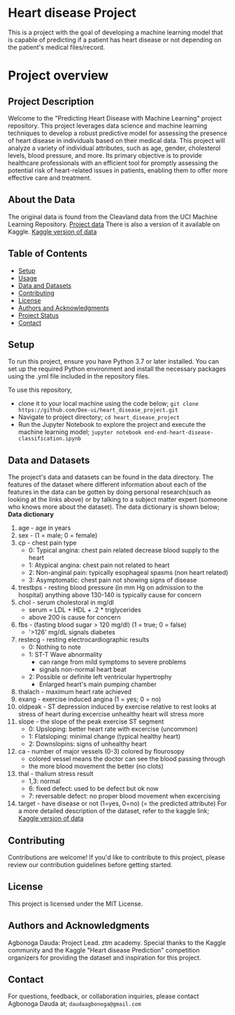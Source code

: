 # Heart disease Project
This is a project with the goal of developing a machine learning model that is capable of predicting if a patient has heart disease or not depending on the patient's medical files/record. 

# Project overview

## Project Description
Welcome to the "Predicting Heart Disease with Machine Learning" project repository. This project leverages data science and machine learning techniques to develop a robust predictive model for assessing the presence of heart disease in individuals based on their medical data. This project will analyze a variety of individual attributes, such as age, gender, cholesterol levels, blood pressure, and more. Its primary objective is to provide healthcare professionals with an efficient tool for promptly assessing the potential risk of heart-related issues in patients, enabling them to offer more effective care and treatment.

## About the Data
The original data is found from the Cleavland data from the UCI Machine Learning Repository. [Project data](https://archive.ics.uci.edu/ml/datasets/Heart+Disease)
There is also a version of it available on Kaggle. [Kaggle version of data](https://www.kaggle.com/datasets/ketangangal/heart-disease-dataset-uci)

## Table of Contents
- [Setup](#setup)
- [Usage](#usage)
- [Data and Datasets](#data-and-datasets)
- [Contributing](#contributing)
- [License](#license)
- [Authors and Acknowledgments](#authors-and-acknowledgments)
- [Project Status](#project-status)
- [Contact](#contact)

## Setup
To run this project, ensure you have Python 3.7 or later installed. You can set up the required Python environment and install the necessary packages using the .yml file included in the repository files.

To use this repository,
- clone it to your local machine using the code below;
  ```git clone https://github.com/Dee-ui/heart_disease_project.git```
- Navigate to project directory;
    ```cd heart_disease_project```
- Run the Jupyter Notebook to explore the project and execute the machine learning model;
    ```jupyter notebook end-end-heart-disease-classification.ipynb```

## Data and Datasets
The project's data and datasets can be found in the data directory. The features of the dataset where different information about each of the features in the data can be gotten by doing personal research(such as looking at the links above) or by talking to a subject matter expert (someone who knows more about the dataset). The data dictionary is shown below;
**Data dictionary**

1. age - age in years
2. sex - (1 = male; 0 = female)
3. cp - chest pain type
    * 0: Typical angina: chest pain related decrease blood supply to the heart
    * 1: Atypical angina: chest pain not related to heart
    * 2: Non-anginal pain: typically esophageal spasms (non heart related)
    * 3: Asymptomatic: chest pain not showing signs of disease
4. trestbps - resting blood pressure (in mm Hg on admission to the hospital) anything above 130-140 is typically cause for concern
5. chol - serum cholestoral in mg/dl
    * serum = LDL + HDL + .2 * triglycerides
    * above 200 is cause for concern
6. fbs - (fasting blood sugar > 120 mg/dl) (1 = true; 0 = false)
    * '>126' mg/dL signals diabetes
7. restecg - resting electrocardiographic results
    * 0: Nothing to note
    * 1: ST-T Wave abnormality
        * can range from mild symptoms to severe problems
        * signals non-normal heart beat
    * 2: Possible or definite left ventricular hypertrophy
        * Enlarged heart's main pumping chamber
8. thalach - maximum heart rate achieved
9. exang - exercise induced angina (1 = yes; 0 = no)
10. oldpeak - ST depression induced by exercise relative to rest looks at stress of heart during excercise unhealthy heart will stress more
11. slope - the slope of the peak exercise ST segment
    * 0: Upsloping: better heart rate with excercise (uncommon)
    * 1: Flatsloping: minimal change (typical healthy heart)
    * 2: Downslopins: signs of unhealthy heart
12. ca - number of major vessels (0-3) colored by flourosopy
    * colored vessel means the doctor can see the blood passing through
    * the more blood movement the better (no clots)
13. thal - thalium stress result
    * 1,3: normal
    * 6: fixed defect: used to be defect but ok now
    * 7: reversable defect: no proper blood movement when excercising
14. target - have disease or not (1=yes, 0=no) (= the predicted attribute)
For a more detailed description of the dataset, refer to the kaggle link;
[Kaggle version of data](https://www.kaggle.com/datasets/ketangangal/heart-disease-dataset-uci)

## Contributing
Contributions are welcome! If you'd like to contribute to this project, please review our contribution guidelines before getting started.

## License
This project is licensed under the MIT License.

## Authors and Acknowledgments
Agbonoga Dauda: Project Lead.
ztm academy.
Special thanks to the Kaggle community and the Kaggle "Heart disease Prediction" competition organizers for providing the dataset and inspiration for this project.

## Contact
For questions, feedback, or collaboration inquiries, please contact Agbonoga Dauda at;
```daudaagbonoga@gmail.com```
